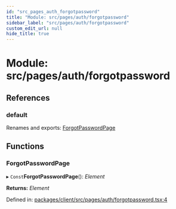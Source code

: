 ```yaml
---
id: "src_pages_auth_forgotpassword"
title: "Module: src/pages/auth/forgotpassword"
sidebar_label: "src/pages/auth/forgotpassword"
custom_edit_url: null
hide_title: true
---
```


# Module: src/pages/auth/forgotpassword

## References

### default

Renames and exports: [ForgotPasswordPage](src_pages_auth_forgotpassword.md#forgotpasswordpage)

## Functions

### ForgotPasswordPage

▸ `Const`**ForgotPasswordPage**(): *Element*

**Returns:** *Element*

Defined in: [packages/client/src/pages/auth/forgotpassword.tsx:4](https://github.com/xr3ngine/xr3ngine/blob/a16a45d7e/packages/client/src/pages/auth/forgotpassword.tsx#L4)
